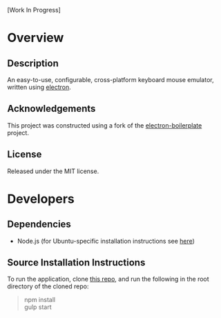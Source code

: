 [Work In Progress]

# Overview

## Description

An easy-to-use, configurable, cross-platform keyboard mouse emulator, written using [electron](https://github.com/electron/electron).

## Acknowledgements

This project was constructed using a fork of the [electron-boilerplate](https://github.com/szwacz/electron-boilerplate) project.

## License

Released under the MIT license.

# Developers

## Dependencies

- Node.js (for Ubuntu-specific installation instructions see [here](https://www.digitalocean.com/community/tutorials/how-to-install-node-js-on-ubuntu-16-04))

## Source Installation Instructions

To run the application, clone [this repo](https://github.com/adlawren/bailey), and run the following in the root directory of the cloned repo:

> npm install  
> gulp start

